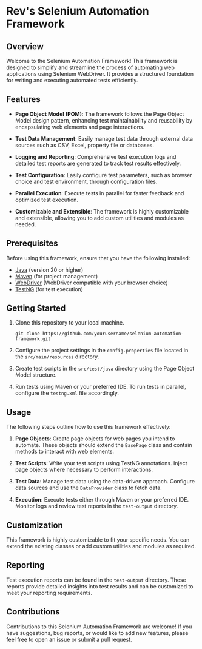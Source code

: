 # Rev's Selenium Automation Framework

## Overview

Welcome to the Selenium Automation Framework! This framework is designed to simplify and streamline the process of automating web applications using Selenium WebDriver. It provides a structured foundation for writing and executing automated tests efficiently.

## Features

- **Page Object Model (POM)**: The framework follows the Page Object Model design pattern, enhancing test maintainability and reusability by encapsulating web elements and page interactions.

- **Test Data Management**: Easily manage test data through external data sources such as CSV, Excel, property file or databases.

- **Logging and Reporting**: Comprehensive test execution logs and detailed test reports are generated to track test results effectively.

- **Test Configuration**: Easily configure test parameters, such as browser choice and test environment, through configuration files.

- **Parallel Execution**: Execute tests in parallel for faster feedback and optimized test execution.

- **Customizable and Extensible**: The framework is highly customizable and extensible, allowing you to add custom utilities and modules as needed.

## Prerequisites

Before using this framework, ensure that you have the following installed:

- [Java](https://www.java.com) (version 20 or higher)
- [Maven](https://maven.apache.org) (for project management)
- [WebDriver](https://www.selenium.dev/downloads/) (WebDriver compatible with your browser choice)
- [TestNG](https://testng.org) (for test execution)

## Getting Started

1. Clone this repository to your local machine.

   ```shell
   git clone https://github.com/yourusername/selenium-automation-framework.git
   ```

2. Configure the project settings in the `config.properties` file located in the `src/main/resources` directory.

3. Create test scripts in the `src/test/java` directory using the Page Object Model structure.

4. Run tests using Maven or your preferred IDE. To run tests in parallel, configure the `testng.xml` file accordingly.

## Usage

The following steps outline how to use this framework effectively:

1. **Page Objects**: Create page objects for web pages you intend to automate. These objects should extend the `BasePage` class and contain methods to interact with web elements.

2. **Test Scripts**: Write your test scripts using TestNG annotations. Inject page objects where necessary to perform interactions.

3. **Test Data**: Manage test data using the data-driven approach. Configure data sources and use the `DataProvider` class to fetch data.

4. **Execution**: Execute tests either through Maven or your preferred IDE. Monitor logs and review test reports in the `test-output` directory.

## Customization

This framework is highly customizable to fit your specific needs. You can extend the existing classes or add custom utilities and modules as required.

## Reporting

Test execution reports can be found in the `test-output` directory. These reports provide detailed insights into test results and can be customized to meet your reporting requirements.

## Contributions

Contributions to this Selenium Automation Framework are welcome! If you have suggestions, bug reports, or would like to add new features, please feel free to open an issue or submit a pull request.


